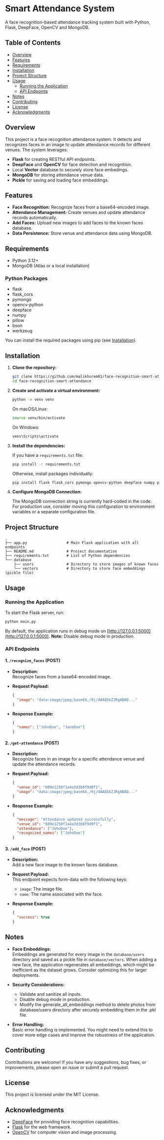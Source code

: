 # Smart Attendance System

A face recognition-based attendance tracking system built with Python, Flask, DeepFace, OpenCV and MongoDB.

## Table of Contents

- [Overview](#overview)
- [Features](#features)
- [Requirements](#requirements)
- [Installation](#installation)
- [Project Structure](#project-structure)
- [Usage](#usage)
  - [Running the Application](#running-the-application)
  - [API Endpoints](#api-endpoints)
- [Notes](#notes)
- [Contributing](#contributing)
- [License](#license)
- [Acknowledgments](#acknowledgments)

## Overview

This project is a face recognition attendance system. It detects and recognizes faces in an image to update attendance records for different venues. The system leverages:

- **Flask** for creating RESTful API endpoints.
- **DeepFace** and **OpenCV** for face detection and recognition.
- Local **Vector** database to securely store face embedings.
- **MongoDB** for storing attendance venue data.
- **Pickle** for saving and loading face embeddings.

## Features

- **Face Recognition:** Recognize faces from a base64-encoded image.
- **Attendance Management:** Create venues and update attendance records automatically.
- **Add Faces:** Upload new images to add faces to the known faces database.
- **Data Persistence:** Store venue and attendance data using MongoDB.

## Requirements

- Python 3.12+
- MongoDB (Atlas or a local installation)

### Python Packages

- flask
- flask\_cors
- pymongo
- opencv-python
- deepface
- numpy
- pillow
- bson
- werkzeug

You can install the required packages using pip (see [Installation](#installation)).

## Installation

1. **Clone the repository:**

   ```bash
   git clone https://github.com/malikhurem01/face-recognition-smart-attendance.git
   cd face-recognition-smart-attendance
   ```

2. **Create and activate a virtual environment:**

   ```bash
   python -m venv venv
   ```

   On macOS/Linux:

   ```bash
   source venv/bin/activate
   ```

   On Windows:

   ```bash
   venv\Scripts\activate
   ```

3. **Install the dependencies:**

   If you have a `requirements.txt` file:

   ```bash
   pip install -r requirements.txt
   ```

   Otherwise, install packages individually:

   ```bash
   pip install flask flask_cors pymongo opencv-python deepface numpy pillow bson werkzeug
   ```

4. **Configure MongoDB Connection:**

   The MongoDB connection string is currently hard-coded in the code. For production use, consider moving this configuration to environment variables or a separate configuration file.

## Project Structure

```
.
├── app.py                  # Main Flask application with all endpoints
├── README.md               # Project documentation
├── requirements.txt        # List of Python dependencies
└── database
    ├── users               # Directory to store images of known faces
    └── vectors             # Directory to store face embeddings (pickle file)
```

## Usage

### Running the Application

To start the Flask server, run:

```bash
python main.py
```

By default, the application runs in debug mode on [http://127.0.0.1:5000](http://127.0.0.1:5000). **Note:** Disable debug mode in production.

### API Endpoints

#### 1. `/recognize_faces` (POST)

- **Description:**\
  Recognize faces from a base64-encoded image.

- **Request Payload:**

  ```json
  {
    "image": "data:image/jpeg;base64,/9j/4AAQSkZJRgABAQ..."
  }
  ```

- **Response Example:**

  ```json
  {
    "names": ["JohnDoe", "JaneDoe"]
  }
  ```

#### 2. `/get-attendance` (POST)

- **Description:**\
  Recognize faces in an image for a specific attendance venue and update the attendance records.

- **Request Payload:**

  ```json
  {
    "venue_id": "609e1250f1a4a3d3b8f9d0f1",  
    "image": "data:image/jpeg;base64,/9j/4AAQSkZJRgABAQ..."
  }
  ```

- **Response Example:**

  ```json
  {
    "message": "Attendance updated successfully",
    "venue_id": "609e1250f1a4a3d3b8f9d0f1",
    "attendance": ["JohnDoe"],
    "recognized_names": ["JohnDoe"]
  }
  ```

#### 3. `/add_face` (POST)

- **Description:**\
  Add a new face image to the known faces database.

- **Request Payload:**\
  This endpoint expects form-data with the following keys:

  - `image`: The image file.
  - `name`: The name associated with the face.

- **Response Example:**

  ```json
  {
    "success": true
  }
  ```

## Notes

- **Face Embeddings:**\
  Embeddings are generated for every image in the `database/users` directory and saved as a pickle file in `database/vectors`. When adding a new face, the application regenerates all embeddings, which might be inefficient as the dataset grows. Consider optimizing this for larger deployments.

- **Security Considerations:**

  - Validate and sanitize all inputs.
  - Disable debug mode in production.
  - Modify the generate_all_embeddings method to delete photos from database/users directory after securely embedding them in the .pkl file.

- **Error Handling:**\
  Basic error handling is implemented. You might need to extend this to cover more edge cases and improve the robustness of the application.

## Contributing

Contributions are welcome! If you have any suggestions, bug fixes, or improvements, please open an issue or submit a pull request.

## License

This project is licensed under the MIT License.

## Acknowledgments

- [DeepFace](https://github.com/serengil/deepface) for providing face recognition capabilities.
- [Flask](https://flask.palletsprojects.com/) for the web framework.
- [OpenCV](https://opencv.org/) for computer vision and image processing.

